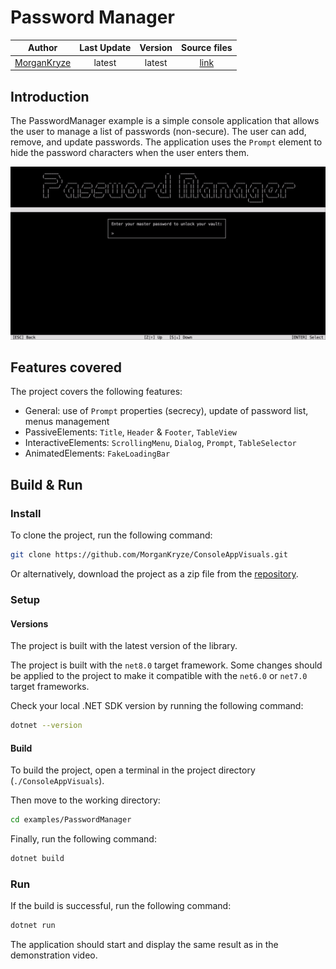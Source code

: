# Password Manager

|                    Author                     | Last Update | Version |                                        Source files                                         |
| :-------------------------------------------: | :---------: | :-----: | :-----------------------------------------------------------------------------------------: |
| [MorganKryze](https://github.com/MorganKryze) |   latest    | latest  | [link](https://github.com/MorganKryze/ConsoleAppVisuals/blob/main/examples/PasswordManager) |

## Introduction

The PasswordManager example is a simple console application that allows the user to manage a list of passwords (non-secure). The user can add, remove, and update passwords. The application uses the `Prompt` element to hide the password characters when the user enters them.

![Demo](../assets/vid/gif/examples/password_manager.gif)

## Features covered

The project covers the following features:

- General: use of `Prompt` properties (secrecy), update of password list, menus management
- PassiveElements: `Title`, `Header` & `Footer`, `TableView`
- InteractiveElements: `ScrollingMenu`, `Dialog`, `Prompt`, `TableSelector`
- AnimatedElements: `FakeLoadingBar`

## Build & Run

### Install

To clone the project, run the following command:

```bash
git clone https://github.com/MorganKryze/ConsoleAppVisuals.git
```

Or alternatively, download the project as a zip file from the [repository](https://github.com/MorganKryze/ConsoleAppVisuals).

### Setup

#### Versions

The project is built with the latest version of the library.

The project is built with the `net8.0` target framework. Some changes should be applied to the project to make it compatible with the `net6.0` or `net7.0` target frameworks.

Check your local .NET SDK version by running the following command:

```bash
dotnet --version
```

#### Build

To build the project, open a terminal in the project directory (`./ConsoleAppVisuals`).

Then move to the working directory:

```bash
cd examples/PasswordManager
```

Finally, run the following command:

```bash
dotnet build
```

### Run

If the build is successful, run the following command:

```bash
dotnet run
```

The application should start and display the same result as in the demonstration video.

